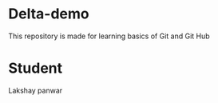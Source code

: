 # Delta-demo
This repository is made for learning basics of Git and Git Hub

# Student
Lakshay panwar